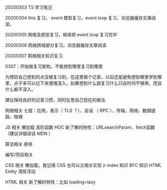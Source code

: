 20200303 TS 学习笔记

20200304 this 复习， event 模型复习，event loop 复习，浏览器缓存文章阅读，

20200305 网络及原型复习，继续把 event loop 复习完毕

20200306 网络跨域部分复习，浏览器缓存文章阅读

20200307 网络相关知识复习

0307：开始做复习架构，不能想到哪里复习到哪里

为预防自己想到的点没被复习到，在这里做个记录，以后还是避免想到哪里学到哪里，点子多可以记下来慢慢深入，如果想到什么就复习什么只会时间不够用，而且什么都不深入。

建议保持良好的记录习惯，同时反思自己现在的做法


网络相关
七层：应用，表示（ TLS ？），会话 （ RPC ），传输，网络，数据链路，物理


JS 相关
懒加载
高阶函数 HOC
新了解的特性：URLsearchParam、fetch函数（建议详细读读 MDN ）


算法相关
排序


编写/项目相关



CSS 相关
懒加载，我记得 CSS 也可以又相关实现
z-index 知识
BFC 知识
HTML Entity
清除浮动



HTML 相关
新了解的特性：比如 loading=lazy



